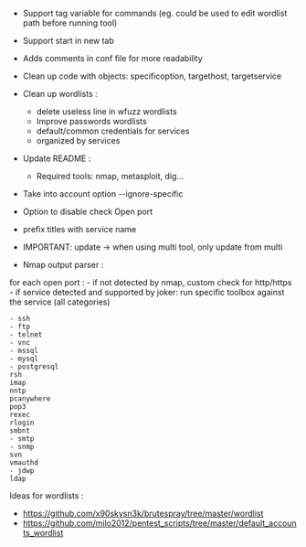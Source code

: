 
* Support tag variable for commands (eg. could be used to edit wordlist path before running tool)
* Support start in new tab

* Adds comments in conf file for more readability

* Clean up code with objects: specificoption, targethost, targetservice

* Clean up wordlists :
	* delete useless line in wfuzz wordlists
	* Improve passwords wordlists
	* default/common credentials for services
	* organized by services

* Update README :
	* Required tools: nmap, metasploit, dig... 

* Take into account option --ignore-specific


* Option to disable check Open port

* prefix titles with service name
* IMPORTANT: update -> when using multi tool, only update from multi

* Nmap output parser :

for each open port :
    - if not detected by nmap, custom check for http/https
	- if service detected and supported by joker:
		run specific toolbox against the service (all categories)



    - ssh
    - ftp
    - telnet
    - vnc
    - mssql
    - mysql
    - postgresql
    rsh
    imap
    nntp
    pcanywhere
    pop3
    rexec
    rlogin
    smbnt
    - smtp
    - snmp
    svn
    vmauthd
    - jdwp
    ldap


Ideas for wordlists :
- https://github.com/x90skysn3k/brutespray/tree/master/wordlist
- https://github.com/milo2012/pentest_scripts/tree/master/default_accounts_wordlist